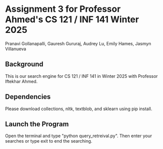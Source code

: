 # Assignment 3 for Professor Ahmed's CS 121 / INF 141 Winter 2025

Pranavi Gollanapalli, Gauresh Gururaj, Audrey Lu, Emily Hames, Jasmyn Villanueva

## Background

This is our search engine for CS 121 / INF 141 in Winter 2025 with Professor Iftekhar Ahmed.

## Dependencies

Please download collections, nltk, textblob, and sklearn using pip install.

## Launch the Program

Open the terminal and type "python query_retreival.py". Then enter your searches or type exit to end the searching.